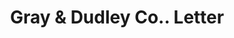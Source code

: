 ---
doi: 10.7916/D8DB9D11
date_other: '1930'
date_other_textual: '1930'
form: correspondence
genre:
- Letters (correspondence)
name:
- Gray & Dudley Co.
object_in_context_url: https://biggert.cul.columbia.edu/items/view/ave_biggert_01563
subject_hierarchical_geographic:
- Nashville, Tennessee, United States
subject_name:
- Gray & Dudley Co.
title: Gray & Dudley Co.. Letter
sort_title: Gray & Dudley Co.. Letter
call_number: ave_biggert_01563
coordinates:
- 36.166666666666664,-86.78333333333333
pid: ave_biggert_01563
identifiers: ave_biggert_01563
thumbnail: https://derivativo-3.library.columbia.edu/iiif/2/ldpd:343887/full/!256,256/0/native.jpg
permalink: "/items/ave_biggert_01563/"
layout: iiif-image-page
---